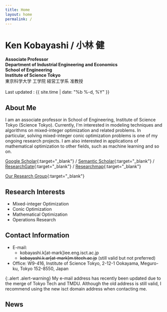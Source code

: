 ```yaml
---
title: Home
layout: home
permalink: /
---
```



# Ken Kobayashi / 小林 健
**Associate Professor**  
**Department of Industrial Engineering and Economics**  
**School of Engineering**  
**Institute of Science Tokyo**  
東京科学大学 工学院 経営工学系 准教授  
<br>
Last updated : {{ site.time | date: "%b %-d, %Y"  }}

## **About Me**


I am an associate professor in School of Engineering, Institute of Science Tokyo (Science Tokyo). 
Currently, I'm interested in modeling techniques and algorithms on mixed-integer optimization and related problems. 
In particular, solving mixed-integer conic optimization problems is one of my ongoing research projects. 
I am also interested in applications of mathematical optimization to other fields, such as machine learning and so on.

[Google Scholar](https://scholar.google.co.jp/citations?user=fyMWmOMAAAAJ){:target="_blank"} / [Semantic Scholar](https://www.semanticscholar.org/author/47891756){:target="_blank"} / [ResearchGate](https://www.researchgate.net/profile/Ken-Kobayashi-4){:target="_blank"} / [Researchmap](https://researchmap.jp/ken-kobayashi/?lang=en){:target="_blank"}   
   
[Our Research Group](https://isct-koba-lab.github.io/){:target="_blank"}

## **Research Interests**
- Mixed-integer Optimization
- Conic Optimization
- Mathematical Optimization
- Operations Research


## Contact Information
- E-mail:
  - kobayashi.k[at-mark]iee.eng.isct.ac.jp
  - ~~kobayashi.k.ar[at-mark]m.titech.ac.jp~~ (still valid but not preferred)  
- Office: W9-416, Institute of Science Tokyo, 2-12-1 Ookayama, Meguro-ku, Tokyo 152-8550, Japan

{:.alert .alert-warning}
My e-mail address has recently been updated due to the merge of Tokyo Tech and TMDU. Although the old address is still valid, I recommend using the new isct domain address when contacting me.

## **News**
